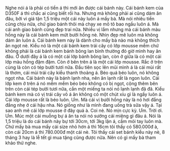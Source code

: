 Nghe nói á là phải có tiền á thì mới ăn được cái bánh này. Cái bánh kem của D350F á thì chắc ai cũng biết rồi ha. Nhưng mà không phải ai cũng dám ăn đâu, bởi vì giá tận 1,5 triệu một cái này luôn á mấy bà. Mà nói nhiêu tiền cũng chịu nữa, chứ giao bánh thôi mà chạy xe mô tô bao ngầu luôn á. Mà cái anh giao bánh cũng đẹp trai nữa. Nhiều vị lắm nhưng mà cái bánh màu hồng này là cái bánh kem mứt bưởi hồng nè. Nhìn đẹp mê luôn mà không dám ăn luôn á. Cái bánh kem này là dành cho mấy bà nào mà không thích ăn ngọt nè. Kiểu nó là một cái bánh kem trái cây có lớp mousse mềm chứ không phải là cái bánh kem bánh bông lan bình thường đó giờ mình hay ăn đâu. Ở dưới đây á là có một cái lớp bánh bông lan, còn ở giữa là có một cái lớp màu hồng đậm đậm. Còn ở bên trên á là một cái lớp mousse. Rắc ở trên cùng là còn có tép bưởi tươi nữa. Đầu tiên sọc lên mũi mình á là cái mùi rất là thơm, cái mùi trái cây kiểu thanh thoảng á. Béo quá béo luôn, nó không ngọt nha. Cái bánh này là bánh lạnh nha, nên ăn lạnh rất là ngon luôn. Cái lớp kem ở trên á nó mềm mềm béo béo không có bị ngọt, cộng thêm bên trên còn cái tép bưởi tươi nữa, cắn một miếng ta nói nó lạnh lạnh đã đã. Kiểu bánh kem mà có vị trái cây vô á ăn không có một chút xíu gì là ngấy luôn á. Cái lớp mousse rất là béo luôn. Ưm. Mà cái vị bưởi hồng này là nó hơi đắng đắng nhẹ ở cái hậu nha. Nó giống như là mình đang uống trà sữa vậy á. Tại sao anh mê cái lớp mousse ở đây quá à. Coi nè. Nó mịn cực kỳ. Ưm. Trời ơi. Ưm. Múc một cái muỗng bự á ăn ta nói nó sướng cái miệng gì đâu á. Nói là 1,5 triệu là do cái bánh này bự tới 30cm, tới 3kg lận á, cầm mỏi tay luôn mà. Chứ mấy bà mua mấy cái size nhỏ hơn á thì 16cm tôi thấy có 580.000đ à, còn cái 20cm á thì 780.000đ một cái nè. Tôi thấy cái set bánh kiểu này nè, 8 tháng 3 hay là lễ tết gì mua tặng cũng được nữa. Nên có gì mấy bà tham khảo thử nghe.